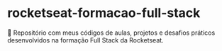 # rocketseat-formacao-full-stack
📘 Repositório com meus códigos de aulas, projetos e desafios práticos desenvolvidos na formação Full Stack da Rocketseat.
